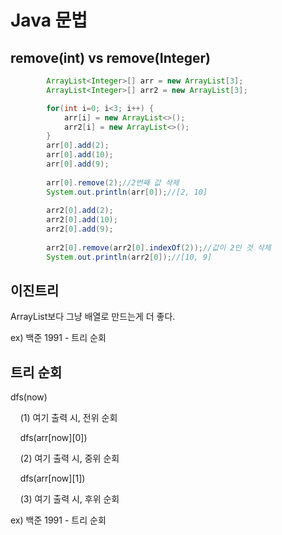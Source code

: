 # Java 문법

## remove(int) vs remove(Integer)

```java
		ArrayList<Integer>[] arr = new ArrayList[3];
		ArrayList<Integer>[] arr2 = new ArrayList[3];

		for(int i=0; i<3; i++) {
			arr[i] = new ArrayList<>();
			arr2[i] = new ArrayList<>();
		}
		arr[0].add(2);
		arr[0].add(10);
		arr[0].add(9);
		
		arr[0].remove(2);//2번째 값 삭제 
		System.out.println(arr[0]);//[2, 10]
		
		arr2[0].add(2);
		arr2[0].add(10);
		arr2[0].add(9);
		
		arr2[0].remove(arr2[0].indexOf(2));//값이 2인 것 삭제 
		System.out.println(arr2[0]);//[10, 9]
```



## 이진트리

ArrayList보다 그냥 배열로 만드는게 더 좋다.

ex) 백준 1991 - 트리 순회





## 트리 순회

dfs(now)

    (1) 여기 출력 시, 전위 순회

    dfs(arr[now][0])

    (2) 여기 출력 시, 중위 순회

    dfs(arr[now][1])

    (3) 여기 출력 시, 후위 순회

ex) 백준 1991 - 트리 순회 




